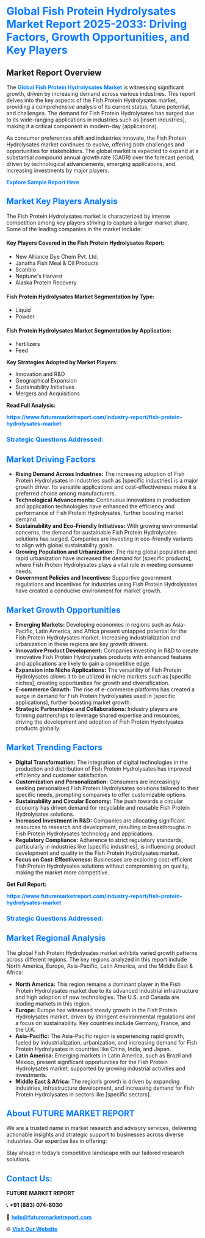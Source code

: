 <h1 style="color: #007BFF;">Global Fish Protein Hydrolysates Market Report 2025-2033: Driving Factors, Growth Opportunities, and Key Players</h1>

<section id="overview">
<h2>Market Report Overview</h2>
<p>The <a href="https://www.futuremarketreport.com/industry-report/fish-protein-hydrolysates-market" style="color: #007BFF; text-decoration: none;"><strong>Global Fish Protein Hydrolysates Market</strong></a> is witnessing significant growth, driven by increasing demand across various industries. This report delves into the key aspects of the Fish Protein Hydrolysates market, providing a comprehensive analysis of its current status, future potential, and challenges. The demand for Fish Protein Hydrolysates has surged due to its wide-ranging applications in industries such as [insert industries], making it a critical component in modern-day [applications].</p>
<p>As consumer preferences shift and industries innovate, the Fish Protein Hydrolysates market continues to evolve, offering both challenges and opportunities for stakeholders. The global market is expected to expand at a substantial compound annual growth rate (CAGR) over the forecast period, driven by technological advancements, emerging applications, and increasing investments by major players.</p>
</section>

<section id="overview">
<p><a href="https://www.futuremarketreport.com/request-sample/reportId=61948" style="color: #007BFF; text-decoration: none;"><strong>Explore Sample Report Here</strong></a></p>
</section>

<section id="key-players">
<h2 style="color: #007BFF;">Market Key Players Analysis</h2>
<p>The Fish Protein Hydrolysates market is characterized by intense competition among key players striving to capture a larger market share. Some of the leading companies in the market include:</p>
<h4>Key Players Covered in the Fish Protein Hydrolysates Report:</h4>
<ul><li>New Alliance Dye Chem Pvt. Ltd.</li><li>Janatha Fish Meal &amp; Oil Products</li><li>Scanbio</li><li>Neptune&#039;s Harvest</li><li>Alaska Protein Recovery</li></ul>
<h4>Fish Protein Hydrolysates Market Segmentation by Type:</h4>
<ul><li>Liquid</li><li>Powder</li></ul>

<h4>Fish Protein Hydrolysates Market Segmentation by Application:</h4>
<ul><li>Fertilizers</li><li>Feed</li></ul>
<p><strong>Key Strategies Adopted by Market Players:</strong></p>
<ul>
<li>Innovation and R&D</li>
<li>Geographical Expansion</li>
<li>Sustainability Initiatives</li>
<li>Mergers and Acquisitions</li>
</ul>
</section>

<section>
<p><strong>Read Full Analysis: </strong></p><a href="https://www.futuremarketreport.com/industry-report/fish-protein-hydrolysates-market" style="color: #007BFF; text-decoration: none;"><strong>https://www.futuremarketreport.com/industry-report/fish-protein-hydrolysates-market</strong></a>
<h3 style="color: #007BFF;">Strategic Questions Addressed:</h3>
</section>

<section id="driving-factors">
<h2 style="color: #007BFF;">Market Driving Factors</h2>
<ul>
<li><strong>Rising Demand Across Industries:</strong> The increasing adoption of Fish Protein Hydrolysates in industries such as [specific industries] is a major growth driver. Its versatile applications and cost-effectiveness make it a preferred choice among manufacturers.</li>
<li><strong>Technological Advancements:</strong> Continuous innovations in production and application technologies have enhanced the efficiency and performance of Fish Protein Hydrolysates, further boosting market demand.</li>
<li><strong>Sustainability and Eco-Friendly Initiatives:</strong> With growing environmental concerns, the demand for sustainable Fish Protein Hydrolysates solutions has surged. Companies are investing in eco-friendly variants to align with global sustainability goals.</li>
<li><strong>Growing Population and Urbanization:</strong> The rising global population and rapid urbanization have increased the demand for [specific products], where Fish Protein Hydrolysates plays a vital role in meeting consumer needs.</li>
<li><strong>Government Policies and Incentives:</strong> Supportive government regulations and incentives for industries using Fish Protein Hydrolysates have created a conducive environment for market growth.</li>
</ul>
</section>

<section id="growth-opportunities">
<h2 style="color: #007BFF;">Market Growth Opportunities</h2>
<ul>
<li><strong>Emerging Markets:</strong> Developing economies in regions such as Asia-Pacific, Latin America, and Africa present untapped potential for the Fish Protein Hydrolysates market. Increasing industrialization and urbanization in these regions are key growth drivers.</li>
<li><strong>Innovative Product Development:</strong> Companies investing in R&D to create innovative Fish Protein Hydrolysates products with enhanced features and applications are likely to gain a competitive edge.</li>
<li><strong>Expansion into Niche Applications:</strong> The versatility of Fish Protein Hydrolysates allows it to be utilized in niche markets such as [specific niches], creating opportunities for growth and diversification.</li>
<li><strong>E-commerce Growth:</strong> The rise of e-commerce platforms has created a surge in demand for Fish Protein Hydrolysates used in [specific applications], further boosting market growth.</li>
<li><strong>Strategic Partnerships and Collaborations:</strong> Industry players are forming partnerships to leverage shared expertise and resources, driving the development and adoption of Fish Protein Hydrolysates products globally.</li>
</ul>
</section>

<section id="trending-factors">
<h2 style="color: #007BFF;">Market Trending Factors</h2>
<ul>
<li><strong>Digital Transformation:</strong> The integration of digital technologies in the production and distribution of Fish Protein Hydrolysates has improved efficiency and customer satisfaction.</li>
<li><strong>Customization and Personalization:</strong> Consumers are increasingly seeking personalized Fish Protein Hydrolysates solutions tailored to their specific needs, prompting companies to offer customizable options.</li>
<li><strong>Sustainability and Circular Economy:</strong> The push towards a circular economy has driven demand for recyclable and reusable Fish Protein Hydrolysates solutions.</li>
<li><strong>Increased Investment in R&D:</strong> Companies are allocating significant resources to research and development, resulting in breakthroughs in Fish Protein Hydrolysates technology and applications.</li>
<li><strong>Regulatory Compliance:</strong> Adherence to strict regulatory standards, particularly in industries like [specific industries], is influencing product development and quality in the Fish Protein Hydrolysates market.</li>
<li><strong>Focus on Cost-Effectiveness:</strong> Businesses are exploring cost-efficient Fish Protein Hydrolysates solutions without compromising on quality, making the market more competitive.</li>
</ul>
</section>

<section>
<p><strong>Get Full Report: </strong></p><a href="https://www.futuremarketreport.com/industry-report/fish-protein-hydrolysates-market" style="color: #007BFF; text-decoration: none;"><strong>https://www.futuremarketreport.com/industry-report/fish-protein-hydrolysates-market</strong></a>
<h3 style="color: #007BFF;">Strategic Questions Addressed:</h3>
</section>


<section id="regional-analysis">
<h2 style="color: #007BFF;">Market Regional Analysis</h2>
<p>The global Fish Protein Hydrolysates market exhibits varied growth patterns across different regions. The key regions analyzed in this report include North America, Europe, Asia-Pacific, Latin America, and the Middle East & Africa:</p>
<ul>
<li><strong>North America:</strong> This region remains a dominant player in the Fish Protein Hydrolysates market due to its advanced industrial infrastructure and high adoption of new technologies. The U.S. and Canada are leading markets in this region.</li>
<li><strong>Europe:</strong> Europe has witnessed steady growth in the Fish Protein Hydrolysates market, driven by stringent environmental regulations and a focus on sustainability. Key countries include Germany, France, and the U.K.</li>
<li><strong>Asia-Pacific:</strong> The Asia-Pacific region is experiencing rapid growth, fueled by industrialization, urbanization, and increasing demand for Fish Protein Hydrolysates in countries like China, India, and Japan.</li>
<li><strong>Latin America:</strong> Emerging markets in Latin America, such as Brazil and Mexico, present significant opportunities for the Fish Protein Hydrolysates market, supported by growing industrial activities and investments.</li>
<li><strong>Middle East & Africa:</strong> The region’s growth is driven by expanding industries, infrastructure development, and increasing demand for Fish Protein Hydrolysates in sectors like [specific sectors].</li>
</ul>
</section>

<footer>
<h2 style="color: #007BFF;">About FUTURE MARKET REPORT</h2>
<p>We are a trusted name in market research and advisory services, delivering actionable insights and strategic support to businesses across diverse industries. Our expertise lies in offering:</p>

<p>Stay ahead in today’s competitive landscape with our tailored research solutions.</p>

<h2 style="color: #007BFF;">Contact Us:</h2>
<p><strong>FUTURE MARKET REPORT</strong></p>
<p>📞 <strong>+91 (883) 074-8030</strong></p>
<p>📧 <strong><a href="mailto:help@futuremarketreport.com" style="color: #007BFF;">help@futuremarketreport.com</a></strong></p>
<p>🌐 <strong><a href="https://www.futuremarketreport.com/" style="color: #007BFF;">Visit Our Website</a></strong></p>
</footer>